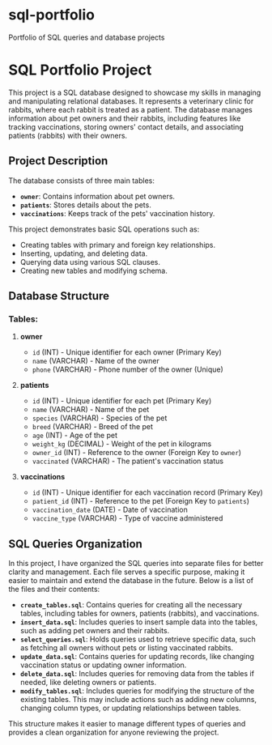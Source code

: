 # sql-portfolio

Portfolio of SQL queries and database projects

# SQL Portfolio Project

This project is a SQL database designed to showcase my skills in managing and manipulating relational databases. It represents a veterinary clinic for rabbits, where each rabbit is treated as a patient. The database manages information about pet owners and their rabbits, including features like tracking vaccinations, storing owners' contact details, and associating patients (rabbits) with their owners.

## Project Description

The database consists of three main tables:

- **`owner`**: Contains information about pet owners.
- **`patients`**: Stores details about the pets.
- **`vaccinations`**: Keeps track of the pets' vaccination history.

This project demonstrates basic SQL operations such as:

- Creating tables with primary and foreign key relationships.
- Inserting, updating, and deleting data.
- Querying data using various SQL clauses.
- Creating new tables and modifying schema.

## Database Structure

### Tables:

1. **owner**

   - `id` (INT) - Unique identifier for each owner (Primary Key)
   - `name` (VARCHAR) - Name of the owner
   - `phone` (VARCHAR) - Phone number of the owner (Unique)

2. **patients**

   - `id` (INT) - Unique identifier for each pet (Primary Key)
   - `name` (VARCHAR) - Name of the pet
   - `species` (VARCHAR) - Species of the pet
   - `breed` (VARCHAR) - Breed of the pet
   - `age` (INT) - Age of the pet
   - `weight_kg` (DECIMAL) - Weight of the pet in kilograms
   - `owner_id` (INT) - Reference to the owner (Foreign Key to `owner`)
   - `vaccinated` (VARCHAR) - The patient's vaccination status

3. **vaccinations**
   - `id` (INT) - Unique identifier for each vaccination record (Primary Key)
   - `patient_id` (INT) - Reference to the pet (Foreign Key to `patients`)
   - `vaccination_date` (DATE) - Date of vaccination
   - `vaccine_type` (VARCHAR) - Type of vaccine administered

## SQL Queries Organization

In this project, I have organized the SQL queries into separate files for better clarity and management. Each file serves a specific purpose, making it easier to maintain and extend the database in the future. Below is a list of the files and their contents:

- **`create_tables.sql`**: Contains queries for creating all the necessary tables, including tables for owners, patients (rabbits), and vaccinations.
- **`insert_data.sql`**: Includes queries to insert sample data into the tables, such as adding pet owners and their rabbits.
- **`select_queries.sql`**: Holds queries used to retrieve specific data, such as fetching all owners without pets or listing vaccinated rabbits.
- **`update_data.sql`**: Contains queries for updating records, like changing vaccination status or updating owner information.
- **`delete_data.sql`**: Includes queries for removing data from the tables if needed, like deleting owners or patients.
- **`modify_tables.sql`**: Includes queries for modifying the structure of the existing tables. This may include actions such as adding new columns, changing column types, or updating relationships between tables.

This structure makes it easier to manage different types of queries and provides a clean organization for anyone reviewing the project.
